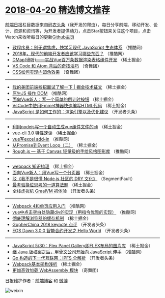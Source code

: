 # [2018-04-20 精选博文推荐](https://toutiao.qdkfweb.cn/date/2018/04/20)

[前端日报](https://qdkfweb.cn/c/news)栏目数据来自[码农头条](https://toutiao.qdkfweb.cn/)（我开发的爬虫），每日分享前端、移动开发、设计、资源和资讯等，为开发者提供动力，点击Star按钮来关注这个项目，点击Watch来收听每日的更新[Github主页](https://github.com/kujian/frontendDaily)
* [致程序员：别无谓焦虑，快学习现代 JavaScript 生态体系](https://toutiao.qdkfweb.cn/71450.html) （推酷网）
* [2018年，现代的前端开发者应该学习哪些东西？](https://toutiao.qdkfweb.cn/71458.html) （推酷网）
* [DMap(谛听)——实战Vue百万条数据渲染表格组件开发](https://toutiao.qdkfweb.cn/71508.html) （稀土掘金）
* [VS Code 和 Atom 背后的奇技淫巧](https://toutiao.qdkfweb.cn/71488.html) （奇舞团）
* [CSS如何实现内凹角效果](https://toutiao.qdkfweb.cn/71493.html) （奇舞团）

***
* [我的美团前端校招面试了解一下 | 掘金技术征文](https://toutiao.qdkfweb.cn/71513.html) （稀土掘金）
* [原生JS 操作 DOM](https://toutiao.qdkfweb.cn/71452.html) （推酷网）
* [面向Vue新人：写一个简单的倒计时按钮](https://toutiao.qdkfweb.cn/71499.html) （稀土掘金）
* [VsCode中使用Emmet神器快速编写HTML代码](https://toutiao.qdkfweb.cn/71512.html) （稀土掘金）
* [JavaScript 是如何工作的：渲染引擎以及优化建议](https://toutiao.qdkfweb.cn/71403.html) （开发者头条）

***
* [利用nodejs写一个自动生成vue组件文件的cli](https://toutiao.qdkfweb.cn/71506.html) （稀土掘金）
* [vue-cli 3.0 特性速读](https://toutiao.qdkfweb.cn/71509.html) （稀土掘金）
* [vue写excel add-in](https://toutiao.qdkfweb.cn/71456.html) （推酷网）
* [从Promise到Event Loop（二）](https://toutiao.qdkfweb.cn/71510.html) （稀土掘金）
* [Rough.js — 基于 Canvas 轻量级的手绘风格图形库](https://toutiao.qdkfweb.cn/71457.html) （推酷网）

***
* [webpack 知识梳理](https://toutiao.qdkfweb.cn/71511.html) （稀土掘金）
* [面向Vue新人：用Vue写一个分页器](https://toutiao.qdkfweb.cn/71500.html) （稀土掘金）
* [驳《我不是很懂 Node.js 社区的 DRY 文化》](https://toutiao.qdkfweb.cn/71394.html) （SegmentFault）
* [最考验换位思考的一道算法题](https://toutiao.qdkfweb.cn/71514.html) （稀土掘金）
* [全栈虚拟机 GraalVM 初体验](https://toutiao.qdkfweb.cn/71417.html) （开发者头条）

***
* [Webpack 4和单页应用入门](https://toutiao.qdkfweb.cn/71453.html) （推酷网）
* [vue中点击空白处隐藏div的实现（用指令优雅的实现）](https://toutiao.qdkfweb.cn/71454.html) （推酷网）
* [彻底理解浏览器的缓存机制](https://toutiao.qdkfweb.cn/71505.html) （稀土掘金）
* [GopherChina 2018 keynote 点评](https://toutiao.qdkfweb.cn/71399.html) （开发者头条）
* [EOS Dawn 3.0.0 智能合约开发之 Hello World](https://toutiao.qdkfweb.cn/71410.html) （开发者头条）

***
* [JavaScript 5/30：Flex Panel Gallery即FLEX布局的图片库](https://toutiao.qdkfweb.cn/71498.html) （稀土掘金）
* [继 Java 版权案之后，甲骨文公司开始向 JavaScript 伸手](https://toutiao.qdkfweb.cn/71446.html) （推酷网）
* [Go 构造的下一代互联网：IPFS 全解析](https://toutiao.qdkfweb.cn/71402.html) （开发者头条）
* [Webpack基本架构浅析](https://toutiao.qdkfweb.cn/71501.html) （稀土掘金）
* [更加高效加载 WebAssembly 模块](https://toutiao.qdkfweb.cn/71489.html) （奇舞团）

日报维护作者：[前端博客](https://qdkfweb.cn/) 和 [微博](https://qdkfweb.cn/go/weibo)

![weixin](https://user-images.githubusercontent.com/3055447/38468989-651132ac-3b80-11e8-8e6b-15122322a9d7.png)